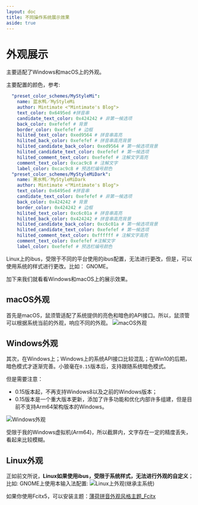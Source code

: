 ```yaml
---
layout: doc
title: 不同操作系统展示效果
aside: true
---
```

# 外观展示
主要适配了Windows和macOS上的外观。

<div class="wwads-cn wwads-horizontal" data-id="266" ></div>

主要配置的颜色，参考:
```yaml
  "preset_color_schemes/MyStyleMi":
    name: 蓝水鸭／MyStyleMi
    author: Mintimate <"Mintimate's Blog">
    text_color: 0x6495ed #拼音串
    candidate_text_color: 0x424242 # 非第一候选项
    back_color: 0xefefef # 背景
    border_color: 0xefefef # 边框
    hilited_text_color: 0xed9564 # 拼音串高亮
    hilited_back_color: 0xefefef # 拼音串高亮背景
    hilited_candidate_back_color: 0xed9564 # 第一候选项背景
    hilited_candidate_text_color: 0xefefef # 第一候选项
    hilited_comment_text_color: 0xefefef # 注解文字高亮
    comment_text_color: 0xcac9c8 # 注解文字
    label_color: 0xcac9c8 # 预选栏编号颜色
  "preset_color_schemes/MyStyleMiDark":
    name: 黑水鸭／MyStyleMiDark
    author: Mintimate <"Mintimate's Blog">
    text_color: 0x6495ed #拼音串
    candidate_text_color: 0xefefef # 非第一候选项
    back_color: 0x424242 # 背景
    border_color: 0x424242 # 边框
    hilited_text_color: 0xc6c01a # 拼音串高亮
    hilited_back_color: 0x424242 # 拼音串高亮背景
    hilited_candidate_back_color: 0xc6c01a # 第一候选项背景
    hilited_candidate_text_color: 0xefefef # 第一候选项
    hilited_comment_text_color: 0xffffff # 注解文字高亮
    comment_text_color: 0xefefef #注解文字
    label_color: 0xefefef # 预选栏编号颜色
```

Linux上的ibus，受限于不同的平台使用的ibus配置，无法进行更改，但是，可以使用系统的样式进行更改。比如： GNOME。

加下来我们就看看Windows和macOS上的展示效果。

## macOS外观
首先是macOS，鼠须管适配了系统提供的亮色和暗色的API接口。所以，鼠须管可以根据系统当前的外观，响应不同的外观。
![macOS外观](/image/demo/macOS_Mint.webp)

## Windows外观
其次，在Windows上；Windows上的系统API接口比较混乱；在Win10的后期，暗色模式才逐渐完善。小狼毫在`0.15`版本后，支持跟随系统暗色模式。

但是需要注意：
- 0.15版本起，不再支持Windows8以及之前的Windows版本；
- 0.15版本是一个重大版本更新，添加了许多功能和优化内部许多组建，但是目前不支持Arm64架构版本的Windows。

![Windows外观](/image/demo/Windows_Mint.webp)

受限于我的Windows虚拟机(Arm64)，所以截屏内，文字存在一定的精度丢失，看起来比较模糊。

## Linux外观
正如前文所说，**Linux如果使用ibus，受限于系统样式，无法进行外观的自定义**；比如: GNOME上使用本输入法配置:
![Linux上外观(继承主系统)](/image/demo/Linux_Mint.webp)

如果你使用Fcitx5，可以安装主题：[薄荷拼音外观风格主题_Fcitx](/resources/ohMyRimeThemeForFcitx5.zip)

